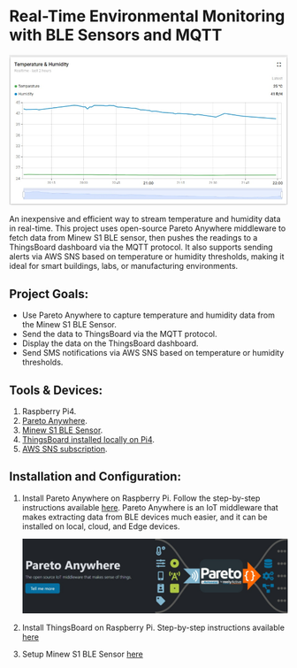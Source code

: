 # Real-Time Environmental Monitoring with BLE Sensors and MQTT
![alt text](https://github.com/withabubaker/Environmental-Monitoring-ThingsBoard/blob/main/img/TBdashboard.jpg)

An inexpensive and efficient way to stream temperature and humidity data in real-time. This project uses open-source Pareto Anywhere middleware to fetch data from Minew S1 BLE sensor, then pushes the readings to a ThingsBoard dashboard via the MQTT protocol. It also supports sending alerts via AWS SNS based on temperature or humidity thresholds, making it ideal for smart buildings, labs, or manufacturing environments. 

## Project Goals:

- Use Pareto Anywhere to capture temperature and humidity data from the Minew S1 BLE Sensor.
- Send the data to ThingsBoard via the MQTT protocol.
- Display the data on the ThingsBoard dashboard.
- Send SMS notifications via AWS SNS based on temperature or humidity thresholds.


## Tools & Devices:

1. Raspberry Pi4.
2. [Pareto Anywhere](https://www.reelyactive.com/pareto/anywhere/).
3. [Minew S1 BLE Sensor](https://www.minew.com/product/s1-ble-temperature-and-humidity-sensor/).
4. [ThingsBoard installed locally on Pi4](https://thingsboard.io/docs/user-guide/install/rpi/).
5. [AWS SNS subscription](https://aws.amazon.com/sns/).


## Installation and Configuration:

1. Install Pareto Anywhere on Raspberry Pi. Follow the step-by-step instructions available [here](https://reelyactive.github.io/diy/pareto-anywhere-pi/).
   Pareto Anywhere is an IoT middleware that makes extracting data from BLE devices much easier, and it can be installed on local, cloud, and Edge devices.
   
   ![alt_text](https://github.com/withabubaker/Environment-Tracker/blob/main/IMG/ParetoAnywhereScreen.jpg)
   
2. Install ThingsBoard on Raspberry Pi. Step-by-step instructions available [here](https://thingsboard.io/docs/user-guide/install/rpi/)

3. Setup Minew S1 BLE Sensor [here](https://reelyactive.github.io/diy/minew-s1-config/)


